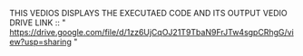 THIS VEDIOS DISPLAYS THE EXECUTAED CODE AND ITS OUTPUT 
VEDIO DRIVE LINK :: " https://drive.google.com/file/d/1zz6UjCqOJ21T9TbaN9FrJTw4sgpCRhgG/view?usp=sharing "
